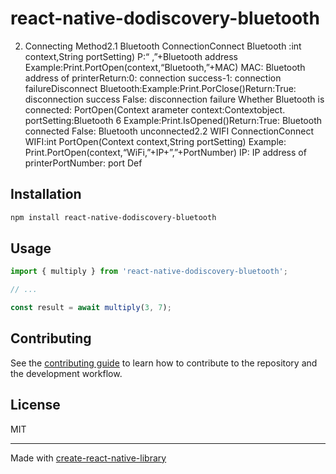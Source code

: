 # react-native-dodiscovery-bluetooth


2. Connecting Method2.1 Bluetooth ConnectionConnect Bluetooth :int context,String portSetting) P:“ ,”+Bluetooth address Example:Print.PortOpen(context,“Bluetooth,”+MAC) MAC: Bluetooth address of printerReturn:0: connection success-1: connection failureDisconnect Bluetooth:Example:Print.PorClose()Return:True: disconnection success False: disconnection failure Whether Bluetooth is connected: PortOpen(Context arameter  context:Contextobject.  portSetting:Bluetooth 6 Example:Print.IsOpened()Return:True: Bluetooth connected False: Bluetooth unconnected2.2 WIFI ConnectionConnect WIFI:int PortOpen(Context context,String portSetting) Example: Print.PortOpen(context,“WiFi,”+IP+”,”+PortNumber) IP: IP address of printerPortNumber: port Def

## Installation

```sh
npm install react-native-dodiscovery-bluetooth
```

## Usage


```js
import { multiply } from 'react-native-dodiscovery-bluetooth';

// ...

const result = await multiply(3, 7);
```


## Contributing

See the [contributing guide](CONTRIBUTING.md) to learn how to contribute to the repository and the development workflow.

## License

MIT

---

Made with [create-react-native-library](https://github.com/callstack/react-native-builder-bob)

